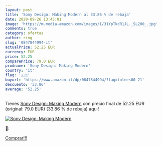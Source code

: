 ```yaml
---
layout: post
title: 'Sony Design: Making Modern al 33.86 % de rebaja'
date: 2020-09-26 13:45:01
image: 'https://m.media-amazon.com/images/I/31YpTkdR1JL._SL200_.jpg'
comments: true
category: ofertas
author: ring
slug: '0847844994-it'
actualPrice: 52.25 EUR
currency: EUR
price: 52.25
comparePrice: 79.0 EUR
prodname: 'Sony Design: Making Modern'
country: 'it'
flag: '🇮🇹'
buyurl: 'https://www.amazon.it/dp/0847844994/?tag=tolees00-21'
descuento: '33.86'
average: '52.25'
---
```


Tienes [Sony Design: Making Modern](https://www.amazon.it/dp/0847844994/?tag=tolees00-21) con precio final de  52.25 EUR (original: 79.0 EUR) (33.86 %  de rebaja) aqui!

[![Sony Design: Making Modern](https://m.media-amazon.com/images/I/31YpTkdR1JL._SL200_.jpg)](https://www.amazon.it/dp/0847844994/?tag=tolees00-21)

🔎:


[Comprar!!!](https://www.amazon.it/dp/0847844994/?tag=tolees00-21)
